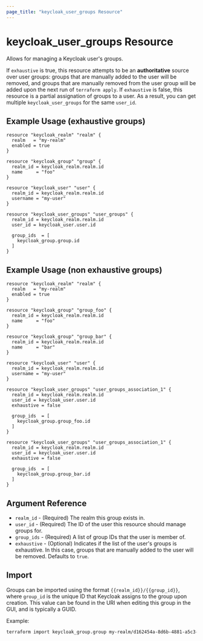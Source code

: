 ```yaml
---
page_title: "keycloak_user_groups Resource"
---
```


# keycloak\_user\_groups Resource

Allows for managing a Keycloak user's groups.

If `exhaustive` is true, this resource attempts to be an **authoritative** source over user groups: groups that are manually added to the user will be removed, and groups that are manually removed from the user group will be added upon the next run of `terraform apply`.
If `exhaustive` is false, this resource is a partial assignation of groups to a user. As a result, you can get multiple `keycloak_user_groups` for the same `user_id`.


## Example Usage (exhaustive groups)
```hcl
resource "keycloak_realm" "realm" {
  realm   = "my-realm"
  enabled = true
}

resource "keycloak_group" "group" {
  realm_id = keycloak_realm.realm.id
  name     = "foo"
}

resource "keycloak_user" "user" {
  realm_id = keycloak_realm.realm.id
  username = "my-user"
}

resource "keycloak_user_groups" "user_groups" {
  realm_id = keycloak_realm.realm.id
  user_id = keycloak_user.user.id

  group_ids  = [
    keycloak_group.group.id
  ]
}

```

## Example Usage (non exhaustive groups)
```hcl
resource "keycloak_realm" "realm" {
  realm   = "my-realm"
  enabled = true
}

resource "keycloak_group" "group_foo" {
  realm_id = keycloak_realm.realm.id
  name     = "foo"
}

resource "keycloak_group" "group_bar" {
  realm_id = keycloak_realm.realm.id
  name     = "bar"
}

resource "keycloak_user" "user" {
  realm_id = keycloak_realm.realm.id
  username = "my-user"
}

resource "keycloak_user_groups" "user_groups_association_1" {
  realm_id = keycloak_realm.realm.id
  user_id = keycloak_user.user.id
  exhaustive = false

  group_ids  = [
    keycloak_group.group_foo.id
  ]
}

resource "keycloak_user_groups" "user_groups_association_1" {
  realm_id = keycloak_realm.realm.id
  user_id = keycloak_user.user.id
  exhaustive = false

  group_ids  = [
    keycloak_group.group_bar.id
  ]
}
```

## Argument Reference

- `realm_id` - (Required) The realm this group exists in.
- `user_id` - (Required) The ID of the user this resource should manage groups for.
- `group_ids` - (Required) A list of group IDs that the user is member of.
- `exhaustive` - (Optional) Indicates if the list of the user's groups is exhaustive. In this case, groups that are manually added to the user will be removed. Defaults to `true`.

## Import

Groups can be imported using the format `{{realm_id}}/{{group_id}}`, where `group_id` is the unique ID that Keycloak
assigns to the group upon creation. This value can be found in the URI when editing this group in the GUI, and is typically a GUID.

Example:

```bash
terraform import keycloak_group.group my-realm/d162454a-8d6b-4881-a5c3-55d2f68f7b9e
```

